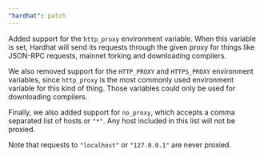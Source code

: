 ```yaml
---
"hardhat": patch
---
```


Added support for the `http_proxy` environment variable. When this variable is set, Hardhat will send its requests through the given proxy for things like JSON-RPC requests, mainnet forking and downloading compilers.

We also removed support for the `HTTP_PROXY` and `HTTPS_PROXY` environment variables, since `http_proxy` is the most commonly used environment variable for this kind of thing. Those variables could only be used for downloading compilers.

Finally, we also added support for `no_proxy`, which accepts a comma separated list of hosts or `"*"`. Any host included in this list will not be proxied.

Note that requests to `"localhost"` or `"127.0.0.1"` are never proxied.
